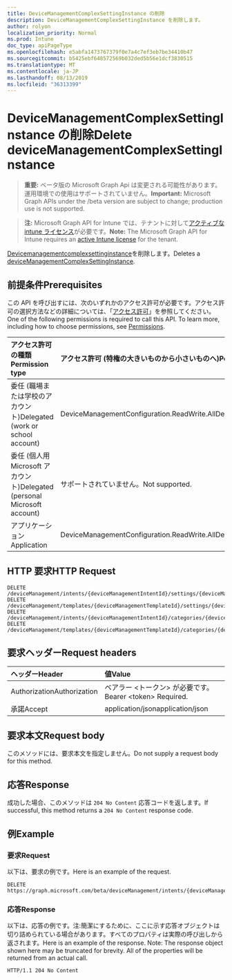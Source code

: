 ```yaml
---
title: DeviceManagementComplexSettingInstance の削除
description: DeviceManagementComplexSettingInstance を削除します。
author: rolyon
localization_priority: Normal
ms.prod: Intune
doc_type: apiPageType
ms.openlocfilehash: e5abfa1473767379f0e7a4c7ef3eb7be34410b47
ms.sourcegitcommit: b5425ebf648572569b032ded5b56e1dcf3830515
ms.translationtype: MT
ms.contentlocale: ja-JP
ms.lasthandoff: 08/13/2019
ms.locfileid: "36313399"
---
```

# <a name="delete-devicemanagementcomplexsettinginstance"></a><span data-ttu-id="5a046-103">DeviceManagementComplexSettingInstance の削除</span><span class="sxs-lookup"><span data-stu-id="5a046-103">Delete deviceManagementComplexSettingInstance</span></span>

> <span data-ttu-id="5a046-104">**重要:** ベータ版の Microsoft Graph Api は変更される可能性があります。運用環境での使用はサポートされていません。</span><span class="sxs-lookup"><span data-stu-id="5a046-104">**Important:** Microsoft Graph APIs under the /beta version are subject to change; production use is not supported.</span></span>

> <span data-ttu-id="5a046-105">**注:** Microsoft Graph API for Intune では、テナントに対して[アクティブな intune ライセンス](https://go.microsoft.com/fwlink/?linkid=839381)が必要です。</span><span class="sxs-lookup"><span data-stu-id="5a046-105">**Note:** The Microsoft Graph API for Intune requires an [active Intune license](https://go.microsoft.com/fwlink/?linkid=839381) for the tenant.</span></span>

<span data-ttu-id="5a046-106">[Devicemanagementcomplexsettinginstance](../resources/intune-deviceintent-devicemanagementcomplexsettinginstance.md)を削除します。</span><span class="sxs-lookup"><span data-stu-id="5a046-106">Deletes a [deviceManagementComplexSettingInstance](../resources/intune-deviceintent-devicemanagementcomplexsettinginstance.md).</span></span>

## <a name="prerequisites"></a><span data-ttu-id="5a046-107">前提条件</span><span class="sxs-lookup"><span data-stu-id="5a046-107">Prerequisites</span></span>
<span data-ttu-id="5a046-p101">この API を呼び出すには、次のいずれかのアクセス許可が必要です。アクセス許可の選択方法などの詳細については、「[アクセス許可](/graph/permissions-reference)」を参照してください。</span><span class="sxs-lookup"><span data-stu-id="5a046-p101">One of the following permissions is required to call this API. To learn more, including how to choose permissions, see [Permissions](/graph/permissions-reference).</span></span>

|<span data-ttu-id="5a046-110">アクセス許可の種類</span><span class="sxs-lookup"><span data-stu-id="5a046-110">Permission type</span></span>|<span data-ttu-id="5a046-111">アクセス許可 (特権の大きいものから小さいものへ)</span><span class="sxs-lookup"><span data-stu-id="5a046-111">Permissions (from most to least privileged)</span></span>|
|:---|:---|
|<span data-ttu-id="5a046-112">委任 (職場または学校のアカウント)</span><span class="sxs-lookup"><span data-stu-id="5a046-112">Delegated (work or school account)</span></span>|<span data-ttu-id="5a046-113">DeviceManagementConfiguration.ReadWrite.All</span><span class="sxs-lookup"><span data-stu-id="5a046-113">DeviceManagementConfiguration.ReadWrite.All</span></span>|
|<span data-ttu-id="5a046-114">委任 (個人用 Microsoft アカウント)</span><span class="sxs-lookup"><span data-stu-id="5a046-114">Delegated (personal Microsoft account)</span></span>|<span data-ttu-id="5a046-115">サポートされていません。</span><span class="sxs-lookup"><span data-stu-id="5a046-115">Not supported.</span></span>|
|<span data-ttu-id="5a046-116">アプリケーション</span><span class="sxs-lookup"><span data-stu-id="5a046-116">Application</span></span>|<span data-ttu-id="5a046-117">DeviceManagementConfiguration.ReadWrite.All</span><span class="sxs-lookup"><span data-stu-id="5a046-117">DeviceManagementConfiguration.ReadWrite.All</span></span>|

## <a name="http-request"></a><span data-ttu-id="5a046-118">HTTP 要求</span><span class="sxs-lookup"><span data-stu-id="5a046-118">HTTP Request</span></span>
<!-- {
  "blockType": "ignored"
}
-->
``` http
DELETE /deviceManagement/intents/{deviceManagementIntentId}/settings/{deviceManagementSettingInstanceId}
DELETE /deviceManagement/templates/{deviceManagementTemplateId}/settings/{deviceManagementSettingInstanceId}
DELETE /deviceManagement/intents/{deviceManagementIntentId}/categories/{deviceManagementIntentSettingCategoryId}/settings/{deviceManagementSettingInstanceId}
DELETE /deviceManagement/templates/{deviceManagementTemplateId}/categories/{deviceManagementTemplateSettingCategoryId}/recommendedSettings/{deviceManagementSettingInstanceId}
```

## <a name="request-headers"></a><span data-ttu-id="5a046-119">要求ヘッダー</span><span class="sxs-lookup"><span data-stu-id="5a046-119">Request headers</span></span>
|<span data-ttu-id="5a046-120">ヘッダー</span><span class="sxs-lookup"><span data-stu-id="5a046-120">Header</span></span>|<span data-ttu-id="5a046-121">値</span><span class="sxs-lookup"><span data-stu-id="5a046-121">Value</span></span>|
|:---|:---|
|<span data-ttu-id="5a046-122">Authorization</span><span class="sxs-lookup"><span data-stu-id="5a046-122">Authorization</span></span>|<span data-ttu-id="5a046-123">ベアラー &lt;トークン&gt; が必要です。</span><span class="sxs-lookup"><span data-stu-id="5a046-123">Bearer &lt;token&gt; Required.</span></span>|
|<span data-ttu-id="5a046-124">承諾</span><span class="sxs-lookup"><span data-stu-id="5a046-124">Accept</span></span>|<span data-ttu-id="5a046-125">application/json</span><span class="sxs-lookup"><span data-stu-id="5a046-125">application/json</span></span>|

## <a name="request-body"></a><span data-ttu-id="5a046-126">要求本文</span><span class="sxs-lookup"><span data-stu-id="5a046-126">Request body</span></span>
<span data-ttu-id="5a046-127">このメソッドには、要求本文を指定しません。</span><span class="sxs-lookup"><span data-stu-id="5a046-127">Do not supply a request body for this method.</span></span>

## <a name="response"></a><span data-ttu-id="5a046-128">応答</span><span class="sxs-lookup"><span data-stu-id="5a046-128">Response</span></span>
<span data-ttu-id="5a046-129">成功した場合、このメソッドは `204 No Content` 応答コードを返します。</span><span class="sxs-lookup"><span data-stu-id="5a046-129">If successful, this method returns a `204 No Content` response code.</span></span>

## <a name="example"></a><span data-ttu-id="5a046-130">例</span><span class="sxs-lookup"><span data-stu-id="5a046-130">Example</span></span>

### <a name="request"></a><span data-ttu-id="5a046-131">要求</span><span class="sxs-lookup"><span data-stu-id="5a046-131">Request</span></span>
<span data-ttu-id="5a046-132">以下は、要求の例です。</span><span class="sxs-lookup"><span data-stu-id="5a046-132">Here is an example of the request.</span></span>
``` http
DELETE https://graph.microsoft.com/beta/deviceManagement/intents/{deviceManagementIntentId}/settings/{deviceManagementSettingInstanceId}
```

### <a name="response"></a><span data-ttu-id="5a046-133">応答</span><span class="sxs-lookup"><span data-stu-id="5a046-133">Response</span></span>
<span data-ttu-id="5a046-p102">以下は、応答の例です。注:簡潔にするために、ここに示す応答オブジェクトは切り詰められている場合があります。すべてのプロパティは実際の呼び出しから返されます。</span><span class="sxs-lookup"><span data-stu-id="5a046-p102">Here is an example of the response. Note: The response object shown here may be truncated for brevity. All of the properties will be returned from an actual call.</span></span>
``` http
HTTP/1.1 204 No Content
```






